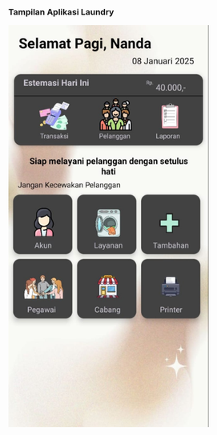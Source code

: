 <h3>Tampilan Aplikasi Laundry</h3>
<img src="https://github.com/nandaa-rizz/Laundry/blob/master/android.jpg?raw=true" alt="Gambar Potrait" width="400">
